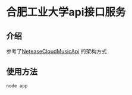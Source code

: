 # 合肥工业大学api接口服务

## 介绍
参考了[NeteaseCloudMusicApi](https://github.com/Binaryify/NeteaseCloudMusicApi) 的架构方式
## 使用方法

```bash
node app
```
